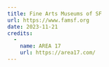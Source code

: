 ```yaml
---
title: Fine Arts Museums of SF
url: https://www.famsf.org
date: 2023-11-21
credits:
  -
    name: AREA 17
    url: https://area17.com/
---
```

